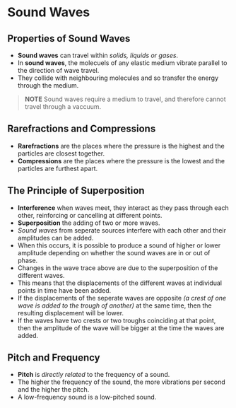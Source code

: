 # Sound Waves
## Properties of Sound Waves
- **Sound waves** can travel within *solids, liquids or gases*.
- In **sound waves**, the molecuels of any elastic medium vibrate parallel to the direction of wave travel.
- They collide with neighbouring molecules and so transfer the energy through the medium.

> **NOTE** Sound waves require a medium to travel, and therefore cannot travel through a vaccuum.

## Rarefractions and Compressions
- **Rarefractions** are the places where the pressure is the highest and the particles are closest together.
- **Compressions** are the places where the pressure is the lowest and the particles are furthest apart.

## The Principle of Superposition
- **Interference** when waves meet, they interact as they pass through each other, reinforcing or cancelling at different points.
- **Superposition** the adding of two or more waves.
- *Sound waves* from seperate sources interfere with each other and their amplitudes can be added.
- When this occurs, it is possible to produce a sound of higher or lower amplitude depending on whether the sound waves are in or out of phase.
- Changes in the wave trace above are due to the superposition of the different waves.
- This means that the displacements of the different waves at individual points in time have been added.
- If the displacements of the seperate waves are opposite *(a crest of one wave is added to the trough of another)* at the same time, then the resulting displacement will be lower.
- If the waves have two crests or two troughs coinciding at that point, then the amplitude of the wave will be bigger at the time the waves are added.

## Pitch and Frequency
- **Pitch** is *directly related* to the frequency of a sound.
- The higher the frequency of the sound, the more vibrations per second and the higher the pitch.
- A low-frequency sound is a low-pitched sound.